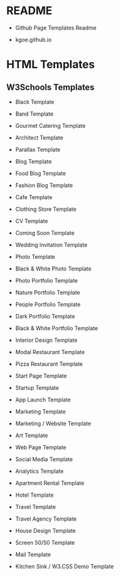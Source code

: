 # README

- Github Page Templates Readme

- kgoe.github.io

# HTML Templates

## W3Schools Templates

- Black Template

- Band Template

- Gourmet Catering Template

- Architect Template

- Parallax Template

- Blog Template

- Food Blog Template

- Fashion Blog Template

- Cafe Template

- Clothing Store Template

- CV Template

- Coming Soon Template

- Wedding Invitation Template

- Photo Template

- Black & White Photo Template

- Photo Portfolio Template

- Nature Portfolio Template

- People Portfolio Template

- Dark Portfolio Template

- Black & White Portfolio Template

- Interior Design Template

- Modal Restaurant Template

- Pizza Restaurant Template

- Start Page Template

- Startup Template

- App Launch Template

- Marketing Template

- Marketing / Website Template

- Art Template

- Web Page Template

- Social Media Template

- Analytics Template

- Apartment Rental Template

- Hotel Template

- Travel Template

- Travel Agency Template

- House Design Template

- Screen 50/50 Template

- Mail Template

- Kitchen Sink / W3.CSS Demo Template